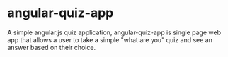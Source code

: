 # angular-quiz-app

A simple angular.js quiz application, angular-quiz-app is single page web app that allows a user to take a simple "what are you" quiz and see an answer based on their choice.